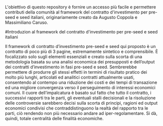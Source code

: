 L'obiettivo di questo repository è fornire un accesso più facile e permettere contributi della comunità al framework del contratto d'investimento per pre-seed e seed italiani, originariamente creato da Augusto Coppola e Massimiliano Caruso.

#Introduzion al framework del contratto d'investimento per pre-seed e seed italiani

Il framework di contratto d’investimento pre-seed e seed qui proposto è un contratto di poco più di 3 pagine, estremamente sintetico e comprensibile. È focalizzato solo sugli elementi essenziali e creato sulla scorta di una metodologia basata su una analisi economica dei presupposti e dell’output dei contratti d’investimento in fasi pre-seed e seed. Sembrerebbe permettere di produrre gli stessi effetti in termini di risultato pratico dei molto più lunghi, articolati ed analitici contratti attualmente usati, consentendo al contempo una riduzione dei costi e dei tempi di transazione ed una migliore convergenza verso il perseguimento di interessi economici comuni. Il cuore dell’impalcatura è basato sul fatto che tutto il contratto, i successivi rapporti tra le parti, gli eventuali stalli decisionali e la risoluzione delle controversie sarebbero decisi sulla scorta di principi, ragioni ed output economici condivisi che contraddistinguono la realtà del rapporto tra le parti, ciò rendendo non più necessario andare ad iper-regolamentare. Si dà, quindi, totale centralità delle finalità economiche.
